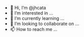- 👋 Hi, I’m @jhcata
- 👀 I’m interested in ...
- 🌱 I’m currently learning ...
- 💞️ I’m looking to collaborate on ...
- 📫 How to reach me ...

<!---
jhcata/jhcata is a ✨ special ✨ repository because its `README.md` (this file) appears on your GitHub profile.
You can click the Preview link to take a look at your changes.
--->
